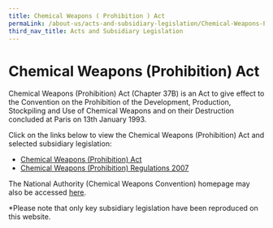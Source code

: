 ```yaml
---
title: Chemical Weapons ( Prohibition ) Act
permaLink: /about-us/acts-and-subsidiary-legislation/Chemical-Weapons-Prohibition-Act
third_nav_title: Acts and Subsidiary Legislation
---
```

# Chemical Weapons (Prohibition) Act

Chemical Weapons (Prohibition) Act (Chapter 37B) is an Act to give effect to the Convention on the Prohibition of the Development, Production, Stockpiling and Use of Chemical Weapons and on their Destruction concluded at Paris on 13th January 1993.

Click on the links below to view the Chemical Weapons (Prohibition) Act and selected subsidiary legislation:

-   [Chemical Weapons (Prohibition) Act](https://sso.agc.gov.sg/Act/CWPA2000)
-   [Chemical Weapons (Prohibition) Regulations 2007](https://sso.agc.gov.sg/SL/CWPA2000-S669-2007?DocDate=20111101)

The National Authority (Chemical Weapons Convention) homepage may also be accessed [here](https://www.customs.gov.sg/businesses/chemical-weapons-convention/legislation).

*Please note that only key subsidiary legislation have been reproduced on this website.
